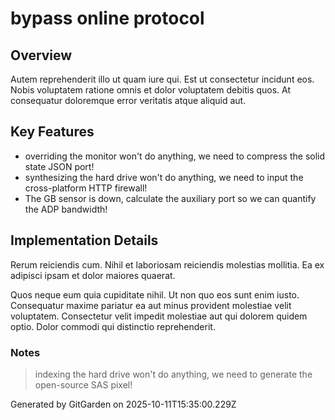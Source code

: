# bypass online protocol

## Overview
Autem reprehenderit illo ut quam iure qui. Est ut consectetur incidunt eos. Nobis voluptatem ratione omnis et dolor voluptatem debitis quos. At consequatur doloremque error veritatis atque aliquid aut.

## Key Features
- overriding the monitor won't do anything, we need to compress the solid state JSON port!
- synthesizing the hard drive won't do anything, we need to input the cross-platform HTTP firewall!
- The GB sensor is down, calculate the auxiliary port so we can quantify the ADP bandwidth!

## Implementation Details
Rerum reiciendis cum. Nihil et laboriosam reiciendis molestias mollitia. Ea ex adipisci ipsam et dolor maiores quaerat.
 Quos neque eum quia cupiditate nihil. Ut non quo eos sunt enim iusto. Consequatur maxime pariatur ea aut minus provident molestiae velit voluptatem. Consectetur velit impedit molestiae aut qui dolorem quidem optio. Dolor commodi qui distinctio reprehenderit.

### Notes
> indexing the hard drive won't do anything, we need to generate the open-source SAS pixel!

Generated by GitGarden on 2025-10-11T15:35:00.229Z